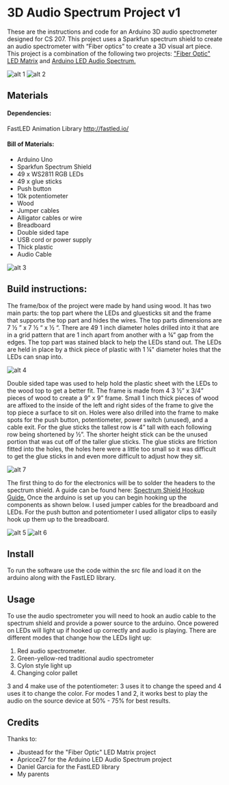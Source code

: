 # 3D Audio Spectrum Project v1
These are the instructions and code for an Arduino 3D audio spectrometer designed for CS 207. This project uses a Sparkfun spectrum shield to create an audio spectrometer with “Fiber optics” to create a 3D visual art piece. This project is a combination of the following two projects: ["Fiber Optic" LED Matrix](https://www.instructables.com/id/Fiber-Optic-LED-Matrix/) and [Arduino LED Audio Spectrum.](https://www.instructables.com/id/Arduino-LED-Audio-Spectrum/)


![alt 1](img/com.jpg)
![alt 2](img/comp2.jpg)


## Materials 
#### Dependencies:
FastLED Animation Library http://fastled.io/ 

#### Bill of Materials:
- Arduino Uno
- Sparkfun Spectrum Shield
- 49 x WS2811 RGB LEDs
- 49 x glue sticks
- Push button
- 10k potentiometer 
- Wood
- Jumper cables
- Alligator cables or wire
- Breadboard 
- Double sided tape
- USB cord or power supply
- Thick plastic 
- Audio Cable


![alt 3](img/base.jpg)


## Build instructions:
The frame/box of the project were made by hand using wood. It has two main parts: the top part where the LEDs and gluesticks sit and the frame that supports the top part and hides the wires. The top parts dimensions are 7 ½ ” x 7 ½ “ x ½ “. There are 49 1 inch diameter holes drilled into it that are in a grid pattern that are 1 inch apart from another with a ¾” gap from the edges. The top part was stained black to help the LEDs stand out. The LEDs are held in place by a thick piece of plastic with 1 ¼" diameter holes that the LEDs can snap into.


![alt 4](img/plastic.jpg)


Double sided tape was used to help hold the plastic sheet with the LEDs to the wood top to get a better fit. The frame is made from 4 3 ½” x 3/4” pieces of wood to create a 9” x 9” frame. Small 1 inch thick pieces of wood are affixed to the inside of the left and right sides of the frame to give the top piece a surface to sit on. Holes were also drilled into the frame to make spots for the push button, potentiometer, power switch (unused), and a cable exit. For the glue sticks the tallest row is 4” tall with each following row being shortened by ½”. The shorter height stick can be the unused portion that was cut off of the taller glue sticks. The glue sticks are friction fitted into the holes, the holes here were a little too small so it was difficult to get the glue sticks in and even more difficult to adjust how they sit.


![alt 7](img/half.jpg)


The first thing to do for the electronics will be to solder the headers to the spectrum shield. A guide can be found here: [Spectrum Shield Hookup Guide.](https://learn.sparkfun.com/tutorials/spectrum-shield-hookup-guide) Once the arduino is set up you can begin hooking up the components as shown below. I used jumper cables for the breadboard and LEDs. For the push button and potentiometer I used alligator clips to easily hook up them up to the breadboard. 


![alt 5](img/3dspec_bb.png)
![alt 6](img/3dspec_schem.png)


## Install
To run the software use the code within the src file and load it on the arduino along with the FastLED library. 

## Usage
To use the audio spectrometer you will need to hook an audio cable to the spectrum shield and provide a power source to the arduino. Once powered on LEDs will light up if hooked up correctly and audio is playing. There are different modes that change how the LEDs light up:
1. Red audio spectrometer.
2. Green-yellow-red traditional audio spectrometer
3. Cylon style light up
4. Changing color pallet

3 and 4 make use of the potentiometer: 3 uses it to change the speed and 4 uses it to change the color. For modes 1 and 2, it works best to play the audio on the source device at 50% - 75% for best results.

## Credits
Thanks to:
- Jbustead for the "Fiber Optic" LED Matrix project
- Apricce27 for the Arduino LED Audio Spectrum project
- Daniel Garcia for the FastLED library
- My parents
